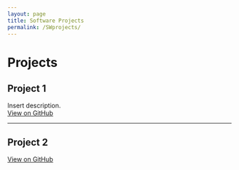 ```yaml
---
layout: page
title: Software Projects
permalink: /SWprojects/
---
```


# Projects

## Project 1
Insert description.  
[View on GitHub](https://github.com/your-username/project1)

---

## Project 2
[View on GitHub](https://github.com/your-username/project2)
